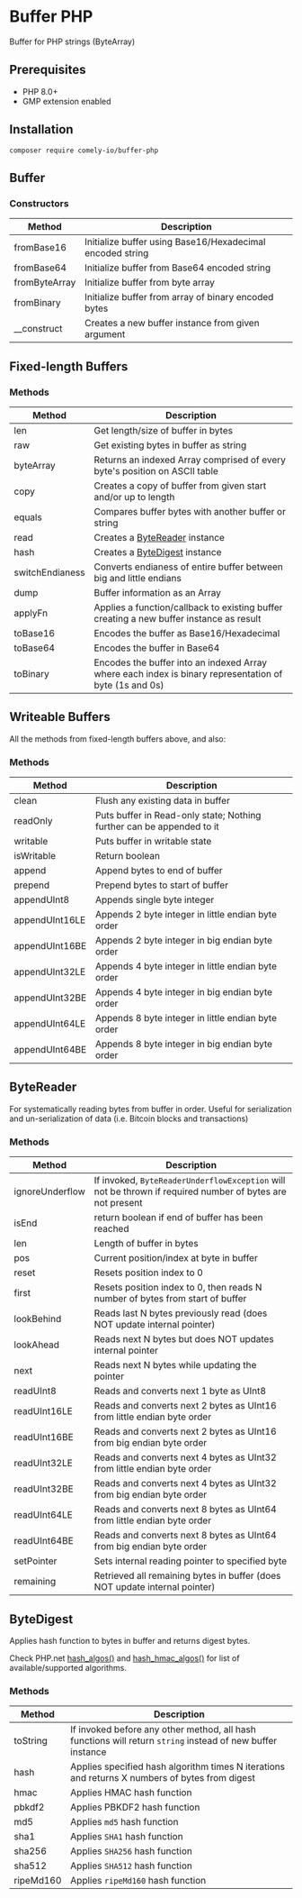 # Buffer PHP

Buffer for PHP strings (ByteArray)

## Prerequisites

* PHP 8.0+
* GMP extension enabled

## Installation

`composer require comely-io/buffer-php`

## Buffer

### Constructors

Method | Description
--- | ---
fromBase16 | Initialize buffer using Base16/Hexadecimal encoded string
fromBase64 | Initialize buffer from Base64 encoded string
fromByteArray | Initialize buffer from byte array
fromBinary | Initialize buffer from array of binary encoded bytes
__construct | Creates a new buffer instance from given argument

## Fixed-length Buffers

### Methods

Method | Description
--- | ---
len | Get length/size of buffer in bytes
raw | Get existing bytes in buffer as string
byteArray | Returns an indexed Array comprised of every byte's position on ASCII table
copy | Creates a copy of buffer from given start and/or up to length
equals | Compares buffer bytes with another buffer or string
read | Creates a [ByteReader](#bytereader) instance
hash | Creates a [ByteDigest](#bytedigest) instance
switchEndianess | Converts endianess of entire buffer between big and little endians
dump | Buffer information as an Array
applyFn | Applies a function/callback to existing buffer creating a new buffer instance as result
toBase16 | Encodes the buffer as Base16/Hexadecimal
toBase64 | Encodes the buffer in Base64
toBinary | Encodes the buffer into an indexed Array where each index is binary representation of byte (1s and 0s)

## Writeable Buffers

All the methods from fixed-length buffers above, and also:

### Methods

Method | Description
--- | ---
clean | Flush any existing data in buffer
readOnly | Puts buffer in Read-only state; Nothing further can be appended to it
writable | Puts buffer in writable state
isWritable | Return boolean
append | Append bytes to end of buffer
prepend | Prepend bytes to start of buffer
appendUInt8 | Appends single byte integer
appendUInt16LE | Appends 2 byte integer in little endian byte order
appendUInt16BE | Appends 2 byte integer in big endian byte order
appendUInt32LE | Appends 4 byte integer in little endian byte order
appendUInt32BE | Appends 4 byte integer in big endian byte order
appendUInt64LE | Appends 8 byte integer in little endian byte order
appendUInt64BE | Appends 8 byte integer in big endian byte order

## ByteReader

For systematically reading bytes from buffer in order. Useful for serialization and un-serialization of data (i.e. Bitcoin blocks and transactions) 

### Methods

Method | Description
--- | ---
ignoreUnderflow | If invoked, `ByteReaderUnderflowException` will not be thrown if required number of bytes are not present
isEnd | return boolean if end of buffer has been reached
len | Length of buffer in bytes
pos | Current position/index at byte in buffer
reset | Resets position index to 0
first | Resets position index to 0, then reads N number of bytes from start of buffer
lookBehind | Reads last N bytes previously read (does NOT update internal pointer)
lookAhead | Reads next N bytes but does NOT updates internal pointer
next | Reads next N bytes while updating the pointer
readUInt8 | Reads and converts next 1 byte as UInt8
readUInt16LE | Reads and converts next 2 bytes as UInt16 from little endian byte order
readUInt16BE | Reads and converts next 2 bytes as UInt16 from big endian byte order
readUInt32LE | Reads and converts next 4 bytes as UInt32 from little endian byte order
readUInt32BE | Reads and converts next 4 bytes as UInt32 from big endian byte order
readUInt64LE | Reads and converts next 8 bytes as UInt64 from little endian byte order
readUInt64BE | Reads and converts next 8 bytes as UInt64 from big endian byte order
setPointer | Sets internal reading pointer to specified byte
remaining | Retrieved all remaining bytes in buffer (does NOT update internal pointer)

## ByteDigest

Applies hash function to bytes in buffer and returns digest bytes.

Check PHP.net [hash_algos()](https://www.php.net/hash_algos) and [hash_hmac_algos()](https://www.php.net/hash_hmac_algos) for list of available/supported algorithms.

### Methods

Method | Description
--- | ---
toString | If invoked before any other method, all hash functions will return `string` instead of new buffer instance
hash | Applies specified hash algorithm times N iterations and returns X numbers of bytes from digest
hmac | Applies HMAC hash function
pbkdf2 | Applies PBKDF2 hash function
md5 | Applies `md5` hash function
sha1 | Applies `SHA1` hash function
sha256 | Applies `SHA256` hash function
sha512 | Applies `SHA512` hash function
ripeMd160 | Applies `ripeMd160` hash function


